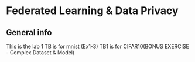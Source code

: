 # Federated Learning & Data Privacy 
## General info
This is the lab 1 
TB is for mnist (Ex1-3)
TB1 is for CIFAR10(BONUS EXERCISE - Complex Dataset & Model)

